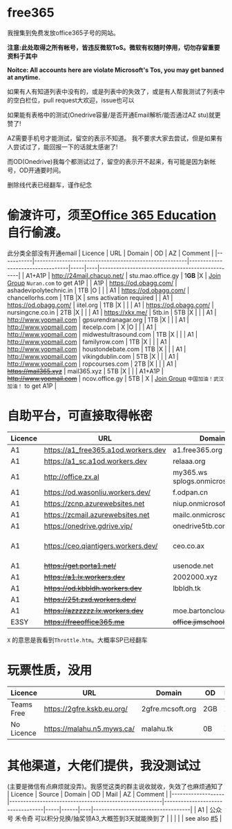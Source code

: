 # free365

我搜集到免费发放office365子号的网站。

**注意:此处取得之所有帐号，皆违反微软ToS。微软有权随时停用，切勿存留重要资料于其中**

**Noitce: All accounts here are violate Microsoft's Tos, you may get banned at anytime.**

如果有人有知道列表中没有的，或是列表中的失效了，或是有人帮我测试了列表中的空白栏位，pull request大欢迎，issue也可以

如果能有表格中的测试(Onedrive容量/是否开通Email解析/能否通过AZ stu)就更赞了!

AZ需要手机号才能测试，留空的表示不知道。
我不要求大家去尝试，但是如果有人尝试过了，能回报一下的话就太感谢了!

而OD(Onedrive)我每个都测试过了，留空的表示开不起来，有可能是因为新帐号，OD开通要时间。

删除线代表已经翻车，谨作纪念

偷渡许可，须至[Office 365 Education](https://products.office.com/en-us/student?tab=students)自行偷渡。
===
此分类全部没有开通email
| Licence   | URL                                                   | Domain                           | OD  | AZ | Comment                                         |
|-----------|-------------------------------------------------------|----------------------------------|-----|----|-------------------------------------------------|
| A1+A1P    | http://24mail.chacuo.net/                             | stu.mao.office.gy                | 1**GB** |X   | [Join Group](https://account.activedirectory.windowsazure.com/r/#/joinGroups) ```Nuran.com``` to get A1P           |
| A1P       | https://od.obagg.com/                                 | ashadevipolytechnic.in           | 1TB |O   |                                                 |
| A1        | https://od.obagg.com/                                 | chancellorhs.com                 | 1TB |X   | sms activation required                         |
| A1        | https://od.obagg.com/                                 | iitel.org                        | 1TB |X   |                                                 |
| A1        | https://od.obagg.com/                                 | nursingcne.co.in                 | 2TB |X   |                                                 |
| A1        | https://xkx.me/                                       | 5tb.in                           | 5TB |X   |                                                 |
| A1        | http://www.yopmail.com                                | gpsurendranagar.org              | 1TB |X   |                                                 |
| A1        | http://www.yopmail.com                                | itecelp.com                      | X   |O   |                                                 |
| A1        | http://www.yopmail.com                                | midwestultrasound.com            | 1TB |X   |                                                 |
| A1        | http://www.yopmail.com                                | familyrow.com                    | 1TB |X   |                                                 |
| A1        | http://www.yopmail.com                                | houstondebate.com                | 1TB |X   |                                                 |
| A1        | http://www.yopmail.com                                | vikingdublin.com                 | 5TB |X   |                                                 |
| A1        | http://www.yopmail.com                                | ropcourses.com                   | 2TB |X   |                                                 |
| A1        | ~~https://mail365.xyz~~                               | mail365.xyz                      | 5TB |X   |                                                 |
| A1+A1P    | ~~http://www.yopmail.com~~                            | ncov.office.gy                   | 5TB | X  | [Join Group](https://account.activedirectory.windowsazure.com/r/#/joinGroups) ```中国加油！武汉加油！``` to get A1P  |


自助平台，可直接取得帐密
===

| Licence           | URL                                                   | Domain                           | OD  | Mail | AZ | Comment                           |
|-------------------|-------------------------------------------------------|----------------------------------|-----|------|----|-----------------------------------|
| A1                | https://a1_free365.a1od.workers.dev                   | a1.free365.org                   | 5TB | X    | X  |                                   |
| A1                | https://a1_sc.a1od.workers.dev                        | relaaa.org                       | X   | X    | X  |                                   |
| A1                | http://office.zx.al                                   | my365.ws  splogs.onmicrosoft.com | 5TB | O    | X  |                                   |
| A1                | https://od.wasonliu.workers.dev/                      | f.odpan.cn                       | 5TB | X    | X  |                                   |
| A1                | https://zcnp.azurewebsites.net                        | niup.onmicrosoft.com             | X   | O    | X  |                                   |
| A1                | https://zcmail.azurewebsites.net                      | mailc.onmicrosoft.com            | X   | O    | X  |                                   |
| A1                | https://onedrive.gdrive.vip/                          | onedrive5tb.com                  | 5TB | O    | X  |                                   |
| A1                | https://ceo.qiantigers.workers.dev/                   | ceo.co.ax                        | 5TB | X    | X  | sms activation required           |
| A1                | ~~https://get.porta1.net/~~                           | usenode.net                      | 1TB | X    | X  |                                   |
| A1                | ~~https://a1.lx.workers.dev~~                         | 2002000.xyz                      | 5TB | X    | X  |                                   |
| A1                | ~~https://od.kbbldh.workers.dev~~                     | lbbldh.tk                        | 5TB | X    | X  |                                   |
| A1                | ~~https://25t.zxd.workers.dev/~~                      |                                  | 5TB | X    | X  |                                   |
| A1                | ~~https://azzzzzz.lx.workers.dev~~                    | moe.bartonclough.co.uk           | 1TB | X    | X  |                                   |
| E3SY              | ~~https://freeoffice365.me~~                          | ~~office.jimschool.org~~         | 5TB | X    | X  |                                   |

```X``` 的意思是我看到```Throttle.htm```。大概率SP已经翻车


玩票性质，没用
===

| Licence           | URL                                                   | Domain                           | OD  | Mail | AZ | Comment                           |
|-------------------|-------------------------------------------------------|----------------------------------|-----|------|----|-----------------------------------|
| Teams Free        | https://2gfre.kskb.eu.org/                            | 2gfre.mcsoft.org                 | 2GB | X    | X  | [Detail](https://www.kskb.eu.org/2021/02/teams.html)      |
| No Licence        | https://malahu.n5.myws.ca/                            | malahu.tk                        | 0B  | X    | X  |                                   |

其他渠道，大佬们提供，我没测试过
===
(主要是微信有点麻烦就没弄)。我感觉这类的群主说收就收，失效了也麻烦通知了
| Licence           | Source                                                | Domain                           | OD  | Mail | AZ | Comment                           |
|-------------------|-------------------------------------------------------|----------------------------------|-----|------|----|-----------------------------------|
| A1                | 公众号 禾令奇 可以积分兑换/抽奖领A3,大概签到3天就能换到了  |                                  |     |      |    | see also [#5](/../../issues/5)    |
